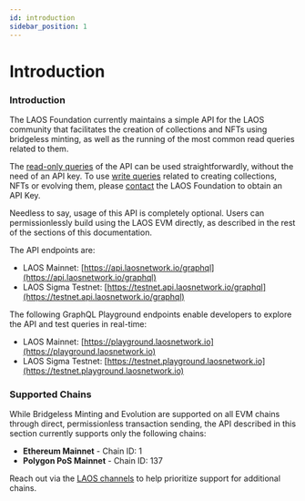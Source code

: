 ```yaml
---
id: introduction
sidebar_position: 1
---
```


# Introduction

### Introduction

The LAOS Foundation currently maintains a simple API for the LAOS community that facilitates the creation of collections and NFTs using bridgeless minting, as well as the running of the most common read queries related to them.

The [read-only queries](api-read-queries.md) of the API can be used straightforwardly, without the need of an API key. To use [write queries](api-write-queries.md) related to creating collections, NFTs or evolving them, please [contact](https://laosnetwork.io/community) the LAOS Foundation to obtain an API Key.

Needless to say, usage of this API is completely optional. Users can permissionlessly build using the LAOS EVM directly, as described in the rest of the sections of this documentation.

The API endpoints are:

* LAOS Mainnet: [https://api.laosnetwork.io/graphql](https://api.laosnetwork.io/graphql)
* LAOS Sigma Testnet: [https://testnet.api.laosnetwork.io/graphql](https://testnet.api.laosnetwork.io/graphql)

The following GraphQL Playground endpoints enable developers to explore the API and test queries in real-time:

* LAOS Mainnet: [https://playground.laosnetwork.io](https://playground.laosnetwork.io)
* LAOS Sigma Testnet: [https://testnet.playground.laosnetwork.io](https://testnet.playground.laosnetwork.io)



### Supported Chains

While Bridgeless Minting and Evolution are supported on all EVM chains through direct, permissionless transaction sending, the API described in this section currently supports only the following chains:

* **Ethereum Mainnet** - Chain ID: 1
* **Polygon PoS Mainnet** - Chain ID: 137

Reach out via the [LAOS channels](https://laosnetwork.io/community) to help prioritize support for additional chains.
